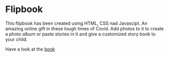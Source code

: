 <h1>Flipbook</h1>

This flipbook has been created using HTML, CSS nad Javascipt. An amazing online gift in these tough times of Covid. Add photos to it to create a photo album or paste stories in it and give a customized story book to your child.

Have a look at the [book](https://sanya-sharma.github.io/Flipbook/)
